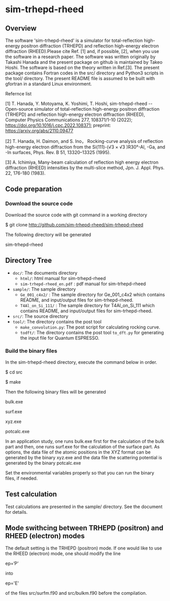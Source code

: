# sim-trhepd-rheed

## Overview

The software 'sim-trhepd-rheed' is a simulator for total-reflection high-energy positron diffraction (TRHEPD) and reflection high-energy electron diffraction (RHEED).Please cite Ref. [1] and, if possible, [2], when you use the software in a research paper. The software was written originally by Takashi Hanada and the present package on github is maintained by Takeo Hoshi. The software is based on the theory written in Ref.[3]. The present package contains Fortran codes in the src/ directory and Python3 scripts in the tool/ directory. The present README file is assumed to be built with gfortran in a standard Linux environment.

Refernce list

[1] T. Hanada, Y. Motoyama, K. Yoshimi, T. Hoshi, sim-trhepd-rheed -- Open-source simulator of total-reflection high-energy positron diffraction (TRHEPD) and reflection high-energy electron diffraction (RHEED), Computer Physics Communications 277, 108371/1-10 (2022);   https://doi.org/10.1016/j.cpc.2022.108371; preprint: https://arxiv.org/abs/2110.09477

[2] T. Hanada, H. Daimon, and S. Ino， Rocking-curve analysis of reflection high-energy electron diffraction from the Si(111)-(√3 × √3 )R30°-Al, -Ga, and -In surfaces,  Phys. Rev. B 51, 13320–13325 (1995).

[3] A. Ichimiya, Many-beam calculation of reflection high energy electron diffraction (RHEED) intensities by the multi-slice method, Jpn. J. Appl. Phys. 22, 176-180 (1983).

## Code preparation

### Download the source code

Download the source code with git command in a working directory

$ git clone http://github.com/sim-trhepd-rheed/sim-trhepd-rheed

The following directory will be generated

sim-trhepd-rheed

## Directory Tree

 * `doc/`: The documents directory
   * `html/`: html manual for sim-trhepd-rheed
   * `sim-trhepd-rheed_en.pdf` : pdf manual for sim-trhepd-rheed
 * `sample/`: The sample directory
   * `Ge_001_c4x2/` : The sample directory for Ge_001_c4x2 which contains README, and input/output files for sim-trhepd-rheed.
   * `T4Al_on_Si_111/` :  The sample directory for T4Al_on_Si_111 which contains README, and input/output files for sim-trhepd-rheed.
 * `src/`: The source directory
 * `tool/`: The directory contains the post tool
   * `make_convolution.py`: The post script for calculating rocking curve.
   * `todft/`: The directory contains the post tool `to_dft.py` for generating the input file for Quantum ESPRESSO.  

### Build the binary files

In the sim-trhepd-rheed directory, execute the command below in order.

$ cd src

$ make

Then the following binary files will be generated

bulk.exe

surf.exe

xyz.exe

potcalc.exe

In an application study, one runs bulk.exe first for the calculation of the bulk part and
then, one runs surf.exe  for the calculation of the surface part.
As options, the data file of the atomic positions in the XYZ format can be generated by the binary xyz.exe and the data file the scattering potential is generated by the binary potcalc.exe

Set the environmental variables properly so that you can run the binary files, if needed.

## Test calculation

Test calculations are presented in the sample/ directory. See the document for details.

## Mode swithcing between TRHEPD (positron) and RHEED (electron) modes

The default setting is the TRHEPD (positron) mode.
If one would like to use the RHEED (electron) mode, one should modify the line

ep=‘P'

into

ep='E'

of the files src/surfm.f90 and src/bulkm.f90 before the compilation.
